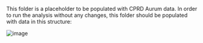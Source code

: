 This folder is a placeholder to be populated with CPRD Aurum data. In order to run the analysis without any changes, this folder should be populated with data in this structure: 
 
![image](https://user-images.githubusercontent.com/31545379/190512995-e31aafca-c173-4f74-b5e9-e5f9474985c5.png)

